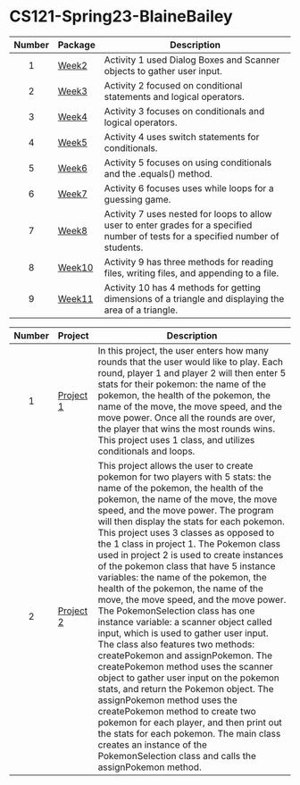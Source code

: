 # CS121-Spring23-BlaineBailey

| Number | Package | Description |
| :------: | ------ | ------ |
| 1 | [Week2]() | Activity 1 used Dialog Boxes and Scanner objects to gather user input. |
| 2 | [Week3]() | Activity 2 focused on conditional statements and logical operators. |
| 3 | [Week4]() | Activity 3 focuses on conditionals and logical operators. |
| 4 | [Week5]() | Activity 4 uses switch statements for conditionals. |
| 5 | [Week6]() | Activity 5 focuses on using conditionals and the .equals() method. |
| 6 | [Week7]() | Activity 6 focuses uses while loops for a guessing game. |
| 7 | [Week8]() | Activity 7 uses nested for loops to allow user to enter grades for a specified number of tests for a specified number of students. |
| 8 | [Week10]() | Activity 9 has three methods for reading files, writing files, and appending to a file. |
| 9 | [Week11]() | Activity 10 has 4 methods for getting dimensions of a triangle and displaying the area of a triangle. |

| Number | Project | Description |
| :-: | - | - |
| 1 | [Project 1](https://github.com/CodeBucket234/CS121-Spring23-BlaineBailey/tree/main/Project1/src) | In this project, the user enters how many rounds that the user would like to play. Each round, player 1 and player 2 will then enter 5 stats for their pokemon: the name of the pokemon, the health of the pokemon, the name of the move, the move speed, and the move power. Once all the rounds are over, the player that wins the most rounds wins. This project uses 1 class, and utilizes conditionals and loops. |
| 2 | [Project 2](https://github.com/CodeBucket234/CS121-Spring23-BlaineBailey/tree/main/project2/src) | This project allows the user to create pokemon for two players with 5 stats: the name of the pokemon, the health of the pokemon, the name of the move, the move speed, and the move power. The program will then display the stats for each pokemon. This project uses 3 classes as opposed to the 1 class in project 1. The Pokemon class used in project 2 is used to create instances of the pokemon class that have 5 instance variables: the name of the pokemon, the health of the pokemon, the name of the move, the move speed, and the move power. The PokemonSelection class has one instance variable: a scanner object called input, which is used to gather user input. The class also features two methods: createPokemon and assignPokemon. The createPokemon method uses the scanner object to gather user input on the pokemon stats, and return the Pokemon object. The assignPokemon method uses the createPokemon method to create two pokemon for each player, and then print out the stats for each pokemon. The main class creates an instance of the PokemonSelection class and calls the assignPokemon method.|
